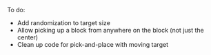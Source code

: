 To do:
- Add randomization to target size
- Allow picking up a block from anywhere on the block (not just the center)
- Clean up code for pick-and-place with moving target